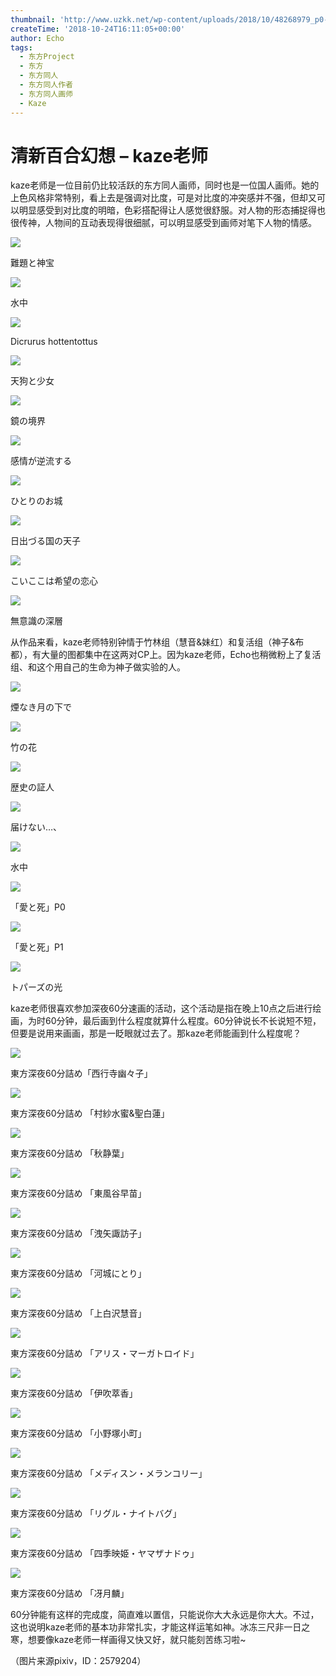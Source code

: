 ```yaml
---
thumbnail: 'http://www.uzkk.net/wp-content/uploads/2018/10/48268979_p0-825x510.jpg'
createTime: '2018-10-24T16:11:05+00:00'
author: Echo
tags:
  - 东方Project
  - 东方
  - 东方同人
  - 东方同人作者
  - 东方同人画师
  - Kaze
---
```


# 清新百合幻想 – kaze老师

kaze老师是一位目前仍比较活跃的东方同人画师，同时也是一位国人画师。她的上色风格非常特别，看上去是强调对比度，可是对比度的冲突感并不强，但却又可以明显感受到对比度的明暗，色彩搭配得让人感觉很舒服。对人物的形态捕捉得也很传神，人物间的互动表现得很细腻，可以明显感受到画师对笔下人物的情感。

![](http://www.uzkk.net/wp-content/uploads/2018/10/63000601_p0-755x1024.jpg)

難題と神宝

![](http://www.uzkk.net/wp-content/uploads/2018/10/56622627_p0-768x1024.jpg)

水中

![](http://www.uzkk.net/wp-content/uploads/2018/10/54052208_p0-1024x688.png)

Dicrurus hottentottus

![](http://www.uzkk.net/wp-content/uploads/2018/10/45616276_p0-1024x724.jpg)

天狗と少女

![](http://www.uzkk.net/wp-content/uploads/2018/10/50433545_p0-1024x724.jpg)

鏡の境界

![](http://www.uzkk.net/wp-content/uploads/2018/10/45258873_p0-1024x724.jpg)

感情が逆流する

![](http://www.uzkk.net/wp-content/uploads/2018/10/49223550_p0-724x1024.jpg)

ひとりのお城

![](http://www.uzkk.net/wp-content/uploads/2018/10/41073789_p0.jpg)

日出づる国の天子

![](http://www.uzkk.net/wp-content/uploads/2018/10/36104648_p0.jpg)

こいここは希望の恋心

![](http://www.uzkk.net/wp-content/uploads/2018/10/39792260_p0.jpg)

無意識の深層

从作品来看，kaze老师特别钟情于竹林组（慧音&妹红）和复活组（神子&布都），有大量的图都集中在这两对CP上。因为kaze老师，Echo也稍微粉上了复活组、和这个用自己的生命为神子做实验的人。

![](http://www.uzkk.net/wp-content/uploads/2018/10/54813121_p0-1024x655.jpg)

煙なき月の下で

![](http://www.uzkk.net/wp-content/uploads/2018/10/48268979_p0-1024x724.jpg)

竹の花

![](http://www.uzkk.net/wp-content/uploads/2018/10/61015738_p0-723x1024.jpg)

歴史の証人

![](http://www.uzkk.net/wp-content/uploads/2018/10/21252297_p0.jpg)

届けない…、

![](http://www.uzkk.net/wp-content/uploads/2018/10/33103467_p0.jpg)

水中

![](http://www.uzkk.net/wp-content/uploads/2018/10/45356102_p0.jpg)

「愛と死」P0

![](http://www.uzkk.net/wp-content/uploads/2018/10/45356102_p1.jpg)

「愛と死」P1

![](http://www.uzkk.net/wp-content/uploads/2018/10/53256109_p0--720x1024.jpg)

トパーズの光

kaze老师很喜欢参加深夜60分速画的活动，这个活动是指在晚上10点之后进行绘画，为时60分钟，最后画到什么程度就算什么程度。60分钟说长不长说短不短，但要是说用来画画，那是一眨眼就过去了。那kaze老师能画到什么程度呢？

![](http://www.uzkk.net/wp-content/uploads/2018/10/45535211_p0.jpg)

東方深夜60分詰め「西行寺幽々子」

![](http://www.uzkk.net/wp-content/uploads/2018/10/46524677_p1.jpg)

東方深夜60分詰め 「村紗水蜜&聖白蓮」

![](http://www.uzkk.net/wp-content/uploads/2018/10/45878857_p1.jpg)

東方深夜60分詰め 「秋静葉」

![](http://www.uzkk.net/wp-content/uploads/2018/10/45795267_p0.jpg)

東方深夜60分詰め 「東風谷早苗」

![](http://www.uzkk.net/wp-content/uploads/2018/10/45950218_p4.jpg)

東方深夜60分詰め 「洩矢諏訪子」

![](http://www.uzkk.net/wp-content/uploads/2018/10/46102353_p1.jpg)

東方深夜60分詰め 「河城にとり」

![](http://www.uzkk.net/wp-content/uploads/2018/10/46030156_p0.jpg)

東方深夜60分詰め 「上白沢慧音」

![](http://www.uzkk.net/wp-content/uploads/2018/10/45701837_p0.jpg)

東方深夜60分詰め 「アリス・マーガトロイド」

![](http://www.uzkk.net/wp-content/uploads/2018/10/45878857_p2.jpg)

東方深夜60分詰め 「伊吹萃香」

![](http://www.uzkk.net/wp-content/uploads/2018/10/45535211_p4.jpg)

東方深夜60分詰め 「小野塚小町」

![](http://www.uzkk.net/wp-content/uploads/2018/10/46251038_p2.jpg)

東方深夜60分詰め 「メディスン・メランコリー」

![](http://www.uzkk.net/wp-content/uploads/2018/10/50598459_p4.jpg)

東方深夜60分詰め 「リグル・ナイトバグ」

![](http://www.uzkk.net/wp-content/uploads/2018/10/46524677_p3.jpg)

東方深夜60分詰め 「四季映姫・ヤマザナドゥ」

![](http://www.uzkk.net/wp-content/uploads/2018/10/46647754_p0.jpg)

東方深夜60分詰め 「冴月麟」

60分钟能有这样的完成度，简直难以置信，只能说你大大永远是你大大。不过，这也说明kaze老师的基本功非常扎实，才能这样运笔如神。冰冻三尺非一日之寒，想要像kaze老师一样画得又快又好，就只能刻苦练习啦~

（图片来源pixiv，ID：2579204）
